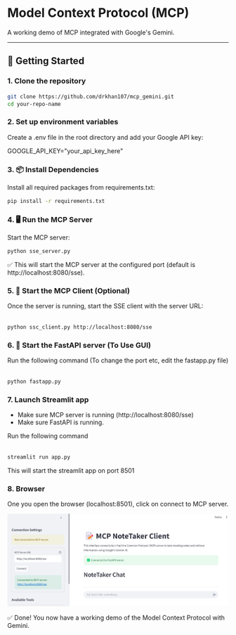 # Model Context Protocol (MCP)

A working demo of MCP integrated with Google's Gemini.

---

## 🚀 Getting Started

### 1. Clone the repository

```bash
git clone https://github.com/drkhan107/mcp_gemini.git
cd your-repo-name
```
### 2. Set up environment variables
Create a .env file in the root directory and add your Google API key:

GOOGLE_API_KEY="your_api_key_here"

### 3. 📦 Install Dependencies
Install all required packages from requirements.txt:

```bash
pip install -r requirements.txt
```

### 4. 🖥️ Run the MCP Server
Start the MCP server:

```bash
python sse_server.py
```
✅ This will start the MCP server at the configured port (default is http://localhost:8080/sse).

### 5. 🧠 Start the MCP Client (Optional)
Once the server is running, start the SSE client with the server URL:

```bash

python ssc_client.py http://localhost:8080/sse
```

### 6. 🧠 Start the FastAPI server (To Use GUI)
Run the following command (To change the port etc, edit the fastapp.py file)

```bash

python fastapp.py
```

### 7. Launch Streamlit app
- Make sure MCP server is running (http://localhost:8080/sse)
- Make sure FastAPI is running.

Run the following command

```bash

streamlit run app.py 
```

This will start the streamlit app on port 8501

### 8. Browser
One you open the browser (localhost:8501), click on connect to MCP server.

![alt text](image.png)

✅ Done!
You now have a working demo of the Model Context Protocol with Gemini.


